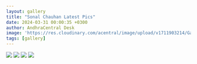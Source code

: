 ```yaml
---
layout: gallery
title: "Sonal Chauhan Latest Pics"
date: 2024-03-31 00:00:35 +0300
author: AndhraCentral Desk
image: 'https://res.cloudinary.com/acentral/image/upload/v1711903214/Galleries/338283-sonalhori_dctev2.gif'
tags: [gallery]
---
```


<div class="gallery-box">
  <div class="gallery">
    <img src="https://res.cloudinary.com/acentral/image/upload/v1711903214/Galleries/338283-sonalhori_dctev2.gif" loading="lazy">
    <img src="https://res.cloudinary.com/acentral/image/upload/v1711903220/Galleries/338285-sonal1_tap6yw.gif" loading="lazy">
    <img src="https://res.cloudinary.com/acentral/image/upload/v1711903226/Galleries/338287-sonal4_zsulhf.gif" loading="lazy">
    <img src="https://res.cloudinary.com/acentral/image/upload/v1711903230/Galleries/338289-sonal3_sefthl.gif" loading="lazy">
  </div>
</div>
